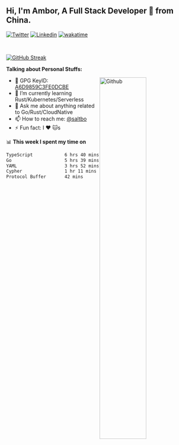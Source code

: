 ## Hi, I'm Ambor, A Full Stack Developer 🚀 from China.

[![Twitter](https://img.shields.io/badge/-saltbo-1ca0f1?style=flat&logo=twitter&logoColor=white)](https://twitter.com/rdsaltbo)
[![Linkedin](https://img.shields.io/badge/-saltbo-blue?style=flat&logo=Linkedin&logoColor=white)](https://www.linkedin.com/in/saltbo/)
[![wakatime](https://wakatime.com/badge/user/f82b1c77-faab-48cd-aef5-a12c0aff104b.svg)](https://wakatime.com/@f82b1c77-faab-48cd-aef5-a12c0aff104b)

&nbsp;  

[![GitHub Streak](http://github-readme-streak-stats.herokuapp.com?user=saltbo&hide_border=true&date_format=M%20j%5B%2C%20Y%5D)](https://git.io/streak-stats)

**Talking about Personal Stuffs:**
<!-- Any image aligned to the right. Beware the width  -->
<img width="50%" align="right" alt="Github" src="https://raw.githubusercontent.com/saltbo/saltbo/master/images/git-header.svg" />

- 🤘 GPG KeyID: [A6D9859C3FE0DCBE](https://saltbo.cn/pgp_keys.asc)
- 🌱 I’m currently learning Rust/Kubernetes/Serverless
- 💬 Ask me about anything related to Go/Rust/CloudNative
- 📫 How to reach me: [@saltbo](https://t.me/saltbo)
- ⚡ Fun fact: I :heart: :cat:s


📊 **This week I spent my time on**
<!--START_SECTION:waka-->

```txt
TypeScript            6 hrs 40 mins   ████████░░░░░░░░░░░░░░░░░   32.11 %
Go                    5 hrs 39 mins   ██████▓░░░░░░░░░░░░░░░░░░   27.19 %
YAML                  3 hrs 52 mins   ████▓░░░░░░░░░░░░░░░░░░░░   18.65 %
Cypher                1 hr 11 mins    █▒░░░░░░░░░░░░░░░░░░░░░░░   05.69 %
Protocol Buffer       42 mins         █░░░░░░░░░░░░░░░░░░░░░░░░   03.38 %
```

<!--END_SECTION:waka-->
